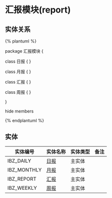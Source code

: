 # 汇报模块(report)

  

## 实体关系
{% plantuml %}

package 汇报模块 {

class 日报 {
}

class 月报 {
}

class 汇报 {
}

class 周报 {
}



}

hide members

{% endplantuml %}


## 实体

| 实体编号    |    实体名称    |  实体类型     |  备注  |
| --------   |------------| -----   |  -------- | 
|IBZ_DAILY|[日报](report/IbzDaily.md)|主实体|&nbsp;|
|IBZ_MONTHLY|[月报](report/IbzMonthly.md)|主实体|&nbsp;|
|IBZ_REPORT|[汇报](report/IbzReport.md)|主实体|&nbsp;|
|IBZ_WEEKLY|[周报](report/IbzWeekly.md)|主实体|&nbsp;|
